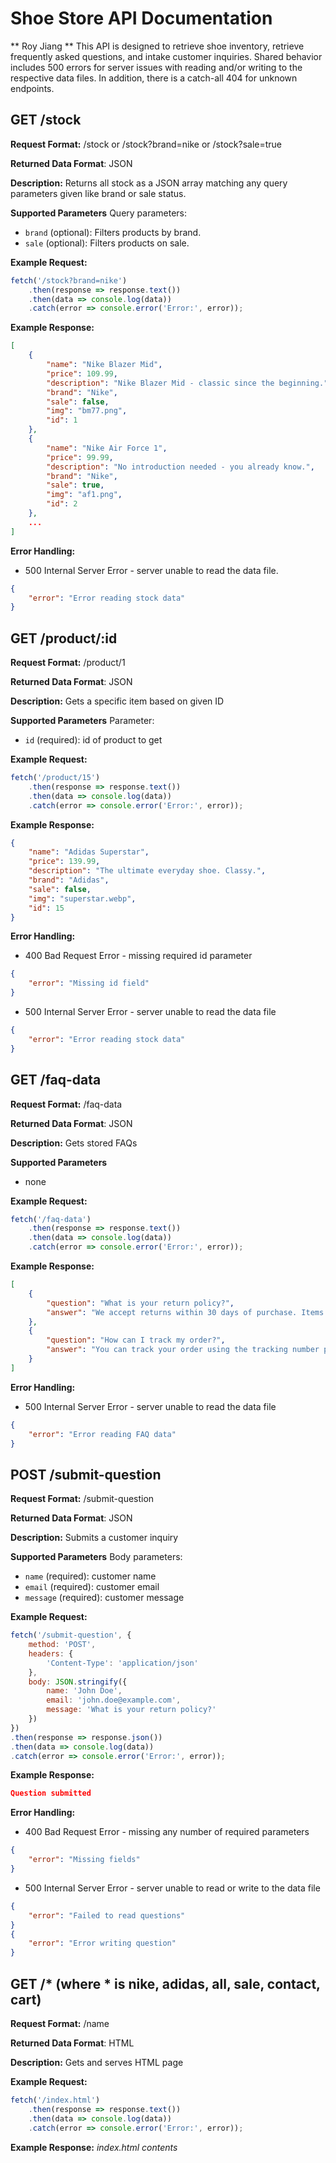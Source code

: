 # Shoe Store API Documentation
** Roy Jiang **
This API is designed to retrieve shoe inventory, retrieve frequently asked questions, and 
intake customer inquiries. Shared behavior includes 500 errors for server issues with reading and/or writing to the respective data files. 
In addition, there is a catch-all 404 for unknown endpoints. 


## GET /stock

**Request Format:** 
/stock or /stock?brand=nike or /stock?sale=true

**Returned Data Format**: JSON

**Description:** 
Returns all stock as a JSON array matching any query parameters given like brand or sale status.

**Supported Parameters**
Query parameters: 
- `brand` (optional): Filters products by brand.
- `sale` (optional): Filters products on sale.

**Example Request:** 
```javascript
fetch('/stock?brand=nike')
    .then(response => response.text())
    .then(data => console.log(data))
    .catch(error => console.error('Error:', error));
```

**Example Response:**
```json
[
    {
        "name": "Nike Blazer Mid",
        "price": 109.99,
        "description": "Nike Blazer Mid - classic since the beginning.",
        "brand": "Nike",
        "sale": false,
        "img": "bm77.png",
        "id": 1
    },
    {
        "name": "Nike Air Force 1",
        "price": 99.99,
        "description": "No introduction needed - you already know.",
        "brand": "Nike",
        "sale": true,
        "img": "af1.png",
        "id": 2
    },
    ...
]
```

**Error Handling:**
* 500 Internal Server Error - server unable to read the data file. 
```json
{
    "error": "Error reading stock data"
}
```

## GET /product/:id
**Request Format:** 
/product/1

**Returned Data Format**: JSON

**Description:** 
Gets a specific item based on given ID 

**Supported Parameters** 
Parameter: 
- `id` (required): id of product to get

**Example Request:** 
```javascript
fetch('/product/15')
    .then(response => response.text())
    .then(data => console.log(data))
    .catch(error => console.error('Error:', error));
```

**Example Response:**
```json
{
    "name": "Adidas Superstar",
    "price": 139.99,
    "description": "The ultimate everyday shoe. Classy.",
    "brand": "Adidas",
    "sale": false,
    "img": "superstar.webp",
    "id": 15
}
```

**Error Handling:**
* 400 Bad Request Error - missing required id parameter 
```json
{
    "error": "Missing id field"
}
```
* 500 Internal Server Error - server unable to read the data file 
```json
{
    "error": "Error reading stock data"
}
```

## GET /faq-data
**Request Format:** 
/faq-data

**Returned Data Format**: JSON

**Description:** 
Gets stored FAQs

**Supported Parameters** 
- none

**Example Request:** 
```javascript
fetch('/faq-data')
    .then(response => response.text())
    .then(data => console.log(data))
    .catch(error => console.error('Error:', error));
```

**Example Response:**
```json
[
    {
        "question": "What is your return policy?",
        "answer": "We accept returns within 30 days of purchase. Items must be in original condition."
    },
    {
        "question": "How can I track my order?",
        "answer": "You can track your order using the tracking number provided in the shipment confirmation email."
    }
]
```

**Error Handling:**
* 500 Internal Server Error - server unable to read the data file 
```json
{
    "error": "Error reading FAQ data"
}
```

## POST /submit-question
**Request Format:** 
/submit-question

**Returned Data Format**: JSON

**Description:** 
Submits a customer inquiry

**Supported Parameters** 
Body parameters: 
- `name` (required): customer name
- `email` (required): customer email
- `message` (required): customer message

**Example Request:** 
```javascript
fetch('/submit-question', {
    method: 'POST',
    headers: {
        'Content-Type': 'application/json'
    },
    body: JSON.stringify({
        name: 'John Doe',
        email: 'john.doe@example.com',
        message: 'What is your return policy?'
    })
})
.then(response => response.json())
.then(data => console.log(data))
.catch(error => console.error('Error:', error));
```

**Example Response:**
```json
Question submitted
```

**Error Handling:**
* 400 Bad Request Error - missing any number of required parameters
```json
{
    "error": "Missing fields"
}
```
* 500 Internal Server Error - server unable to read or write to the data file 
```json
{
    "error": "Failed to read questions"
}
{
    "error": "Error writing question"
}
```

## GET /* (where * is nike, adidas, all, sale, contact, cart)
**Request Format:** 
/name

**Returned Data Format**: HTML

**Description:** 
Gets and serves HTML page

**Example Request:** 
```javascript
fetch('/index.html')
    .then(response => response.text())
    .then(data => console.log(data))
    .catch(error => console.error('Error:', error));
```

**Example Response:**
*index.html contents*